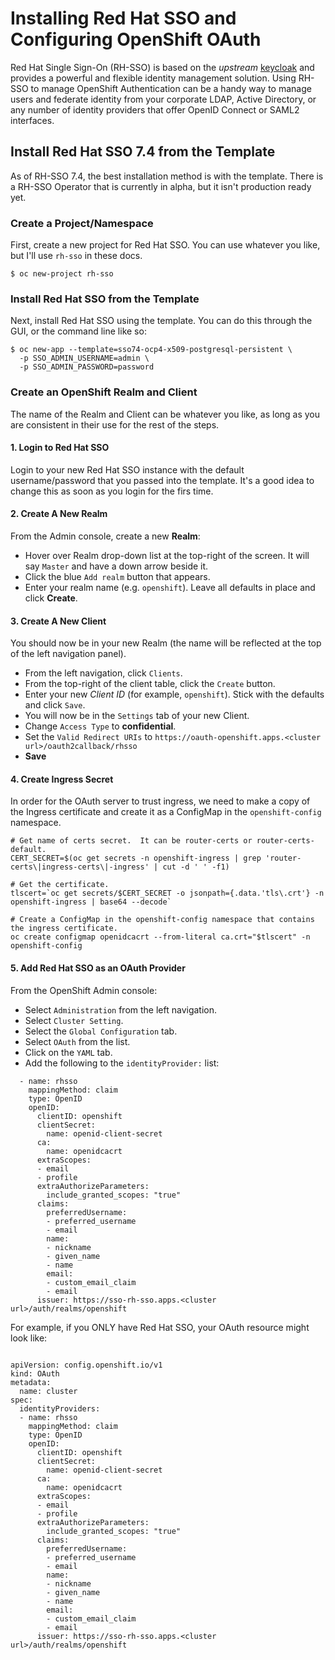 # Installing Red Hat SSO and Configuring OpenShift OAuth

Red Hat Single Sign-On (RH-SSO) is based on the *upstream* [keycloak](https://www.keycloak.org/) and provides a powerful and flexible identity management solution.
Using RH-SSO to manage OpenShift Authentication can be a handy way to manage users and federate identity from your corporate LDAP, Active Directory, or any number of 
identity providers that offer OpenID Connect or SAML2 interfaces.

## Install Red Hat SSO 7.4 from the Template

As of RH-SSO 7.4, the best installation method is with the template.  There is a RH-SSO Operator that is currently in alpha, but it isn't production ready yet.

### Create a Project/Namespace

First, create a new project for Red Hat SSO.  You can use whatever you like, but I'll use `rh-sso` in these docs.

```
$ oc new-project rh-sso
```

### Install Red Hat SSO from the Template

Next, install Red Hat SSO using the template.  You can do this through the GUI, or the command line like so:

```
$ oc new-app --template=sso74-ocp4-x509-postgresql-persistent \
  -p SSO_ADMIN_USERNAME=admin \
  -p SSO_ADMIN_PASSWORD=password
```

### Create an OpenShift Realm and Client

The name of the Realm and Client can be whatever you like, as long as you are consistent in their use for the rest of the steps.

#### 1. Login to Red Hat SSO

Login to your new Red Hat SSO instance with the default username/password that you passed into the template.  It's a good idea to change this as soon as you login for the firs time.

#### 2. Create A New Realm

From the Admin console, create a new **Realm**:
* Hover over Realm drop-down list at the top-right of the screen.  It will say `Master` and have a down arrow beside it.
* Click the blue `Add realm` button that appears.
* Enter your realm name (e.g. `openshift`).  Leave all defaults in place and click **Create**.

#### 3. Create A New Client

You should now be in your new Realm (the name will be reflected at the top of the left navigation panel).

* From the left navigation, click `Clients`.
* From the top-right of the client table, click the `Create` button.
* Enter your new *Client ID* (for example, `openshift`).  Stick with the defaults and click `Save`.
* You will now be in the `Settings` tab of your new Client.
* Change `Access Type` to **confidential**.
* Set the `Valid Redirect URIs` to `https://oauth-openshift.apps.<cluster url>/oauth2callback/rhsso`
* **Save**

#### 4. Create Ingress Secret

In order for the OAuth server to trust ingress, we need to make a copy of the Ingress certificate and create it as a ConfigMap in the `openshift-config` namespace.

```
# Get name of certs secret.  It can be router-certs or router-certs-default.
CERT_SECRET=$(oc get secrets -n openshift-ingress | grep 'router-certs\|ingress-certs\|-ingress' | cut -d ' ' -f1)

# Get the certificate.
tlscert=`oc get secrets/$CERT_SECRET -o jsonpath={.data.'tls\.crt'} -n openshift-ingress | base64 --decode`

# Create a ConfigMap in the openshift-config namespace that contains the ingress certificate.
oc create configmap openidcacrt --from-literal ca.crt="$tlscert" -n openshift-config
```

#### 5. Add Red Hat SSO as an OAuth Provider

From the OpenShift Admin console:

* Select `Administration` from the left navigation.
* Select `Cluster Setting`.
* Select the `Global Configuration` tab.
* Select `OAuth` from the list.
* Click on the `YAML` tab.
* Add the following to the `identityProvider:` list:

```
  - name: rhsso
    mappingMethod: claim
    type: OpenID
    openID:
      clientID: openshift
      clientSecret: 
        name: openid-client-secret
      ca: 
        name: openidcacrt
      extraScopes: 
      - email
      - profile
      extraAuthorizeParameters: 
        include_granted_scopes: "true"
      claims:
        preferredUsername: 
        - preferred_username
        - email
        name: 
        - nickname
        - given_name
        - name
        email: 
        - custom_email_claim
        - email
      issuer: https://sso-rh-sso.apps.<cluster url>/auth/realms/openshift
```

For example, if you ONLY have Red Hat SSO, your OAuth resource might look like:

```

apiVersion: config.openshift.io/v1
kind: OAuth
metadata:
  name: cluster
spec:
  identityProviders:
  - name: rhsso
    mappingMethod: claim
    type: OpenID
    openID:
      clientID: openshift
      clientSecret: 
        name: openid-client-secret
      ca: 
        name: openidcacrt
      extraScopes: 
      - email
      - profile
      extraAuthorizeParameters: 
        include_granted_scopes: "true"
      claims:
        preferredUsername: 
        - preferred_username
        - email
        name: 
        - nickname
        - given_name
        - name
        email: 
        - custom_email_claim
        - email
      issuer: https://sso-rh-sso.apps.<cluster url>/auth/realms/openshift
```
